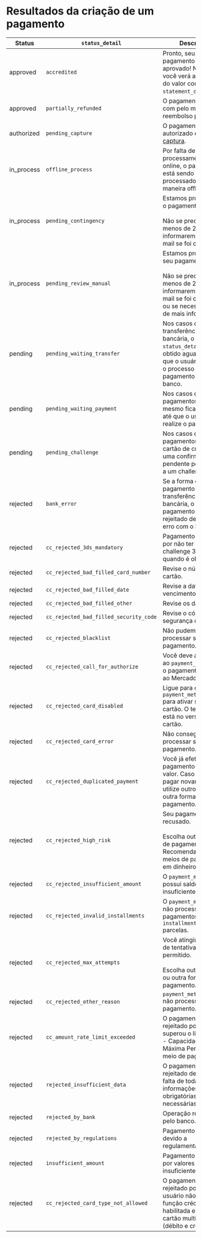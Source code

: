 #  Resultados da criação de um pagamento

| Status | `status_detail` | Descrição |
| --- | --- | --- |
| approved | `accredited` | Pronto, seu pagamento foi aprovado! No resumo, você verá a cobrança do valor como `statement_descriptor`. |
| approved | `partially_refunded` | O pagamento foi feito com pelo menos um reembolso parcial. |
| authorized | `pending_capture` | O pagamento foi autorizado e aguarda [captura](/developers/pt/docs/checkout-api/payment-management/capture-authorized-payment). |
| in_process | `offline_process` | Por falta de processamento online, o pagamento está sendo processado de maneira offline. |
| in_process | `pending_contingency` | Estamos processando o pagamento.<br/><br/>Não se preocupe, em menos de 2 dias úteis informaremos por e-mail se foi creditado. |
| in_process | `pending_review_manual` | Estamos processando seu pagamento.<br/><br/>Não se preocupe, em menos de 2 dias úteis informaremos por e-mail se foi creditado ou se necessitamos de mais informação. |
| pending | `pending_waiting_transfer` |Nos casos de transferência bancária, o `status_detail` é obtido aguardando que o usuário finalize o processo de pagamento no seu banco. |
| pending | `pending_waiting_payment` | Nos casos de pagamentos offline, o mesmo fica pendente até que o usuário realize o pagamento. |
| pending | `pending_challenge` | Nos casos de pagamentos com cartão de crédito, há uma confirmação pendente por devido a um challenge. |
| rejected | `bank_error` | Se a forma de pagamento for transferência bancária, o pagamento foi rejeitado devido a um erro com o banco. |
| rejected | `cc_rejected_3ds_mandatory` | Pagamento rejeitado por não ter o challenge 3DS quando é obrigatório. |
| rejected | `cc_rejected_bad_filled_card_number` | Revise o número do cartão. |
| rejected | `cc_rejected_bad_filled_date` | Revise a data de vencimento. |
| rejected | `cc_rejected_bad_filled_other` | Revise os dados. |
| rejected | `cc_rejected_bad_filled_security_code` | Revise o código de segurança do cartão. |
| rejected | `cc_rejected_blacklist` | Não pudemos processar seu pagamento. |
| rejected | `cc_rejected_call_for_authorize` | Você deve autorizar ao `payment_method_id` o pagamento do valor ao Mercado Pago. |
| rejected | `cc_rejected_card_disabled` | Ligue para o `payment_method_id` para ativar seu cartão. O telefone está no verso do seu cartão. |
| rejected | `cc_rejected_card_error` | Não conseguimos processar seu pagamento. |
| rejected | `cc_rejected_duplicated_payment` | Você já efetuou um pagamento com esse valor. Caso precise pagar novamente, utilize outro cartão ou outra forma de pagamento. |
| rejected | `cc_rejected_high_risk` | Seu pagamento foi recusado.<br/><br/>Escolha outra forma de pagamento. Recomendamos meios de pagamento em dinheiro. |
| rejected | `cc_rejected_insufficient_amount` | O `payment_method_id` possui saldo insuficiente. |
| rejected | `cc_rejected_invalid_installments` | O `payment_method_id` não processa pagamentos em `installments` parcelas. |
| rejected | `cc_rejected_max_attempts` | Você atingiu o limite de tentativas permitido.<br/><br/>Escolha outro cartão ou outra forma de pagamento. |
| rejected | `cc_rejected_other_reason` | `payment_method_id` não processa o pagamento. |
| rejected | `cc_amount_rate_limit_exceeded` | O pagamento foi rejeitado porque superou o limite (CAP - Capacidade Máxima Permitida) do meio de pagamento. |
| rejected | `rejected_insufficient_data` | O pagamento foi rejeitado devido à falta de todas as informações obrigatórias necessárias no envio. | 
| rejected | `rejected_by_bank` | Operação recusada pelo banco. |
| rejected | `rejected_by_regulations` | Pagamento recusado devido a regulamentações. |
| rejected | `insufficient_amount` | Pagamento rejeitado por valores insuficientes. | ----[mlb]----
| rejected |  `cc_rejected_card_type_not_allowed` | O pagamento foi rejeitado porque o usuário não tem a função crédito habilitada em seu cartão multiplo (débito e crédito). | ------------
